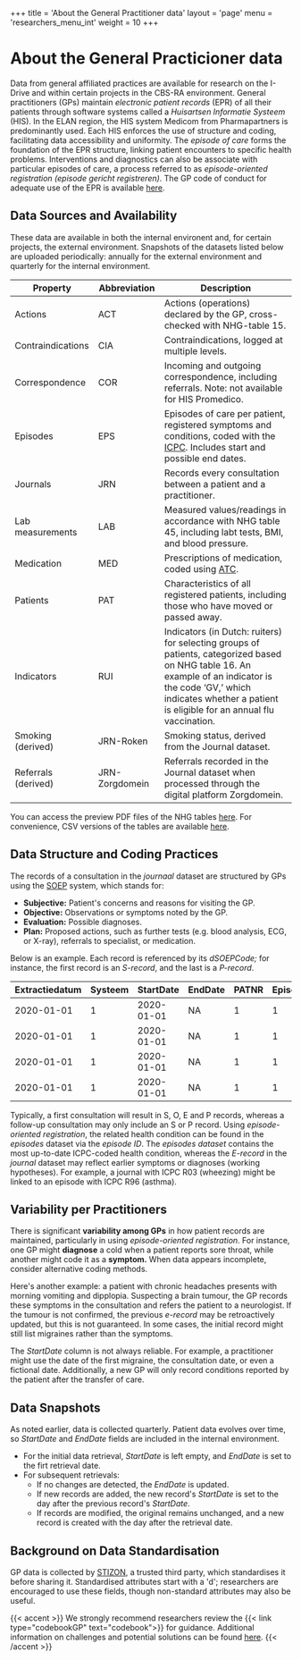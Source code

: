 +++
title = 'About the General Practitioner data'
layout = 'page'
menu = 'researchers_menu_int'
weight = 10
+++

# About the General Practicioner data
Data from general affiliated practices are available for research on the I-Drive and within certain projects in the CBS-RA environment. General practitioners (GPs) maintain *electronic patient records* (EPR) of all their patients through software systems called a *Huisartsen Informatie Systeem* (HIS). In the ELAN region, the HIS system Medicom from Pharmapartners is predominantly used. Each HIS enforces the use of structure and coding, facilitating data accessibility and uniformity. The *episode of care* forms the foundation of the EPR structure, linking patient encounters to specific health problems. Interventions and diagnostics can also be associate with particular episodes of care, a process referred to as *episode-oriented registration (episode gericht registreren)*. The GP code of conduct for adequate use of the EPR is available [here](https://www.nhg.org/praktijkvoering/informatisering/richtlijn-adequate-dossiervorming-epd/).

## Data Sources and Availability

These data are available in both the internal environent and, for certain projects, the external environment. Snapshots of the datasets listed below are uploaded periodically: annually for the external environment and quarterly for the internal environment.

| Property          | Abbreviation | Description                                                                                                                                                                                                                                                                                                                                         |
|-------------------|--------------|-----------------------------------------------------------------------------------------------------------------------------------------------------------------------------------------------------------------------------------------------------------------------------------------------------------------------------------------------------|
| Actions           | ACT          | Actions (operations) declared by the GP, cross-checked with NHG-table 15. |
| Contraindications | CIA          | Contraindications, logged at multiple levels. |
| Correspondence    | COR          | Incoming and outgoing correspondence, including referrals. Note: not available for HIS Promedico. |
Episodes | EPS | Episodes of care per patient, registered symptoms and conditions, coded with the [ICPC](https://www.nhg.org/praktijkvoering/informatisering/registratie-adviezen-icpc-nhg-standaarden/). Includes start and possible end dates. |
Journals | JRN | Records every consultation between a patient and a practitioner. |
| Lab measurements | LAB | Measured values/readings in accordance with NHG table 45, including labt tests, BMI, and blood pressure. |
Medication | MED | Prescriptions of medication, coded using [ATC](https://go.drugbank.com/atc). |
Patients | PAT | Characteristics of all registered patients, including those who have moved or passed away. |
Indicators | RUI | Indicators (in Dutch: ruiters) for selecting groups of patients, categorized based on NHG table 16. An example of an indicator is the code ‘GV,’ which indicates whether a patient is eligible for an annual flu vaccination. |
Smoking (derived) | JRN-Roken | Smoking status, derived from the Journal dataset. |
Referrals (derived) | JRN-Zorgdomein | Referrals recorded in the Journal dataset when processed through the digital platform Zorgdomein. | 

You can access the preview PDF files of the NHG tables [here](https://referentiemodel.nhg.org/tabellen/inkijkexemplaren). For convenience, CSV versions of the tables are available [here](https://github.com/elan-dcc/org/tree/main/NHG_tables).

## Data Structure and Coding Practices
The records of a consultation in the *journaal* dataset are structured by GPs using the [SOEP](https://nl.wikipedia.org/wiki/SOEPstatus) system, which stands for:

- **Subjective:** Patient's concerns and reasons for visiting the GP.
- **Objective:** Observations or symptoms noted by the GP.
- **Evaluation:** Possible diagnoses.
- **Plan:** Proposed actions, such as further tests (e.g. blood analysis, ECG, or X-ray), referrals to specialist, or medication.

Below is an example. Each record is referenced by its *dSOEPCode;* for instance, the first record is an *S-record*, and the last is a *P-record*.

|Extractiedatum|Systeem|StartDate |EndDate   |PATNR|EpisodeID|dDatum     |dSOEPCode|Omschrijving|
|--------------|-------|----------|----------|-----|---------|-----------|---------|------------|
|2020-01-01    |1      |2020-01-01|NA        |1    | 1       | 2019-12-12|S        |cold        |
|2020-01-01    |1      |2020-01-01|NA        |1    | 1       | 2019-12-12|O        |            |
|2020-01-01    |1      |2020-01-01|NA        |1    | 1       | 2019-12-12|E        |            |
|2020-01-01    |1      |2020-01-01|NA        |1    | 1       | 2019-12-12|P        |            |

Typically, a first consultation will result in S, O, E and P records, whereas a follow-up consultation may only include an S or P record. Using *episode-oriented registration*, the related health condition can be found in the *episodes* dataset via the *episode ID*. The *episodes dataset* contains the most up-to-date ICPC-coded health condition, whereas the *E-record* in the *journal* dataset may reflect earlier symptoms or diagnoses (working hypotheses). For example, a journal with ICPC R03 (wheezing) might be linked to an episode with ICPC R96 (asthma).

## Variability per Practitioners
There is significant **variability among GPs** in how patient records are maintained, particularly in using *episode-oriented registration*. For instance, one GP might **diagnose** a cold when a patient reports sore throat, while another might code it as a **symptom.** When data appears incomplete, consider alternative coding methods.

Here's another example: a patient with chronic headaches presents with morning vomiting and dipplopia. Suspecting a brain tumour, the GP records these symptoms in the consultation and refers the patient to a neurologist. If the tumour is not confirmed, the previous *e-record* may be retroactively updated, but this is not guaranteed. In some cases, the initial record might still list migraines rather than the symptoms.

The *StartDate* column is not always reliable. For example, a practitioner might use the date of the first migraine, the consultation date, or even a fictional date. Additionally, a new GP will only record conditions reported by the patient after the transfer of care.

## Data Snapshots
As noted earlier, data is collected quarterly. Patient data evolves over time, so *StartDate* and *EndDate* fields are included in the internal environment.

- For the initial data retrieval, *StartDate* is left empty, and *EndDate* is set to the firt retrieval date.
- For subsequent retrievals:
    - If no changes are detected, the *EndDate* is updated.
    - If new records are added, the new record's *StartDate* is set to the day after the previous record's *StartDate*.
    - If records are modified, the original remains unchanged, and a new record is created with the day after the retrieval date.

## Background on Data Standardisation
GP data is collected by [STIZON](https://stizon.nl/), a trusted third party, which standardises it before sharing it. Standardised attributes start with a 'd'; researchers are encouraged to use these fields, though non-standard attributes may also be useful.

{{< accent >}}
We strongly recommend researchers review the {{< link type="codebookGP" text="codebook">}} for guidance. Additional information on challenges and potential solutions can be found <a href = "https://github.com/elan-dcc/org/blob/main/QandA.md" target="_blank" alt="Q and A">here</a>.
{{< /accent >}}